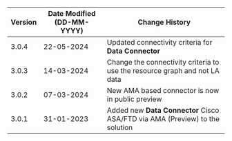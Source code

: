 | **Version** | **Date Modified (DD-MM-YYYY)** | **Change History**                                                           |
|-------------|--------------------------------|------------------------------------------------------------------------------|
| 3.0.4       | 22-05-2024                     | Updated connectivity criteria for **Data Connector**   					  |
| 3.0.3       | 14-03-2024                     | Change the connectivity criteria to use the resource graph and not LA data   |
| 3.0.2       | 07-03-2024                     | New AMA based connector is now in public preview							  |
| 3.0.1       | 31-01-2023                     | Added new **Data Connector** Cisco ASA/FTD via AMA (Preview) to the solution |  